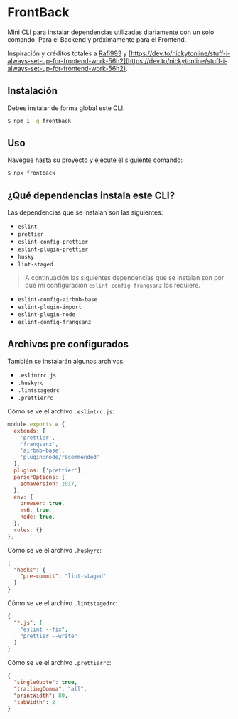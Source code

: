 # FrontBack

Mini CLI para instalar dependencias utilizadas diariamente con un solo comando. Para el Backend y próximamente para el Frontend.

Inspiración y créditos totales a [Rafi993](https://github.com/Rafi993/frontend-dev) y [https://dev.to/nickytonline/stuff-i-always-set-up-for-frontend-work-56h2](https://dev.to/nickytonline/stuff-i-always-set-up-for-frontend-work-56h2).

## Instalación
Debes instalar de forma global este CLI.

```sh
$ npm i -g frontback
```

## Uso
Navegue hasta su proyecto y ejecute el siguiente comando:

```sh
$ npx frontback
```

## ¿Qué dependencias instala este CLI?

Las dependencias que se instalan son las siguientes:

* `eslint`
* `prettier`
* `eslint-config-prettier`
* `eslint-plugin-prettier`
* `husky`
* `lint-staged`
  <!-- * stylelint -->
  <!-- * stylelint-config-standard -->

> A continuación las siguientes dependencias que se instalan son por qué mi configuración `eslint-config-franqsanz` los requiere.
* `eslint-config-airbnb-base`
* `eslint-plugin-import`
* `eslint-plugin-node`
* `eslint-config-franqsanz`

## Archivos pre configurados
También se instalarán  algunos archivos.

* `.eslintrc.js`
* `.huskyrc`
* `.lintstagedrc`
* `.prettierrc`

Cómo se ve el archivo `.eslintrc.js`:
```js
module.exports = {
  extends: [
    'prettier',
    'franqsanz',
    'airbnb-base',
    'plugin:node/recommended'
  ],
  plugins: ['prettier'],
  parserOptions: {
    ecmaVersion: 2017,
  },
  env: {
    browser: true,
    es6: true,
    node: true,
  },
  rules: {}
};
```
Cómo se ve el archivo `.huskyrc`:

```json
{
  "hooks": {
    "pre-commit": "lint-staged"
  }
}
```
Cómo se ve el archivo `.lintstagedrc`:

```json
{
  "*.js": [
    "eslint --fix",
    "prettier --write"
  ]
}
```

Cómo se ve el archivo `.prettierrc`:

```json
{
  "singleQuote": true,
  "trailingComma": "all",
  "printWidth": 80,
  "tabWidth": 2
}
```